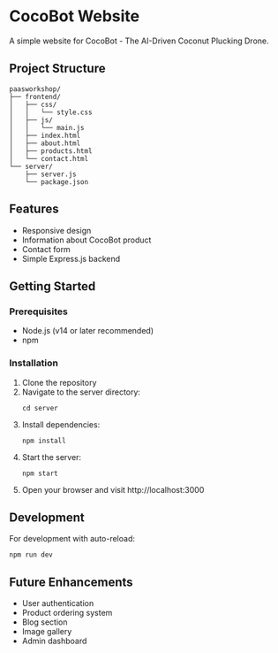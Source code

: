 # CocoBot Website

A simple website for CocoBot - The AI-Driven Coconut Plucking Drone.

## Project Structure

```
paasworkshop/
├── frontend/
│   ├── css/
│   │   └── style.css
│   ├── js/
│   │   └── main.js
│   ├── index.html
│   ├── about.html
│   ├── products.html
│   └── contact.html
└── server/
    ├── server.js
    └── package.json
```

## Features

- Responsive design
- Information about CocoBot product
- Contact form
- Simple Express.js backend

## Getting Started

### Prerequisites

- Node.js (v14 or later recommended)
- npm

### Installation

1. Clone the repository
2. Navigate to the server directory:
   ```
   cd server
   ```
3. Install dependencies:
   ```
   npm install
   ```
4. Start the server:
   ```
   npm start
   ```
5. Open your browser and visit http://localhost:3000

## Development

For development with auto-reload:
```
npm run dev
```

## Future Enhancements

- User authentication
- Product ordering system
- Blog section
- Image gallery
- Admin dashboard